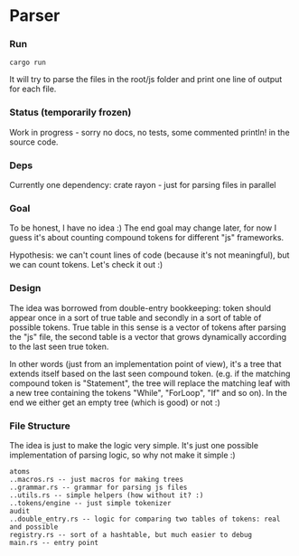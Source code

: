 Parser
======

### Run

`cargo run`

It will try to parse the files in the root/js folder and print one line of output for each file.

### Status (temporarily frozen)

Work in progress - sorry no docs, no tests, some commented println! in the source code.

### Deps

Currently one dependency: crate rayon - just for parsing files in parallel

### Goal

To be honest, I have no idea :) The end goal may change later, for now I guess it's about counting compound tokens for different "js" frameworks.

Hypothesis: we can't count lines of code (because it's not meaningful), but we can count tokens. Let's check it out :)

### Design

The idea was borrowed from double-entry bookkeeping: token should appear once in a sort of true table and secondly in a sort of table of possible tokens. True table in this sense is a vector of tokens after parsing the "js" file, the second table is a vector that grows dynamically according to the last seen true token.

In other words (just from an implementation point of view), it's a tree that extends itself based on the last seen compound token. (e.g. if the matching compound token is "Statement", the tree will replace the matching leaf with a new tree containing the tokens "While", "ForLoop", "If" and so on). In the end we either get an empty tree (which is good) or not :)

### File Structure

The idea is just to make the logic very simple. It's just one possible implementation of parsing logic, so why not make it simple :)

```
atoms
..macros.rs -- just macros for making trees
..grammar.rs -- grammar for parsing js files
..utils.rs -- simple helpers (how without it? :)
..tokens/engine -- just simple tokenizer
audit
..double_entry.rs -- logic for comparing two tables of tokens: real and possible
registry.rs -- sort of a hashtable, but much easier to debug
main.rs -- entry point
```
